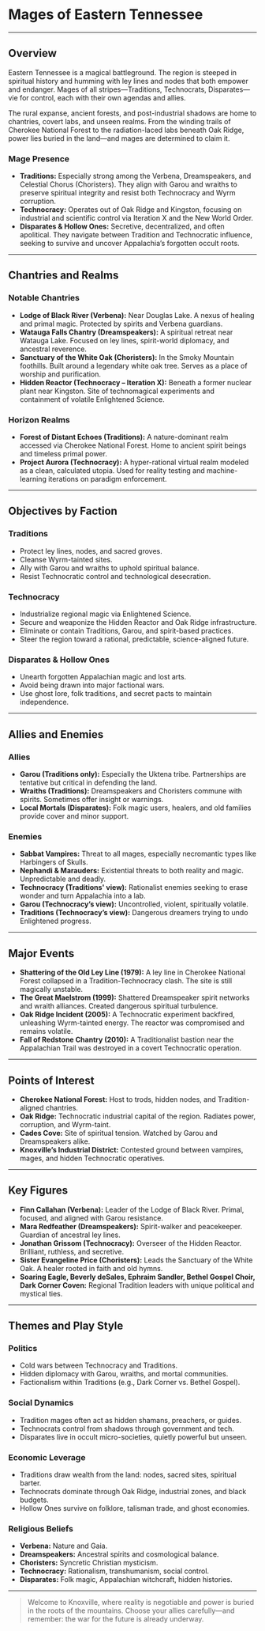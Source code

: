 # Mages of Eastern Tennessee

---

## Overview

Eastern Tennessee is a magical battleground. The region is steeped in spiritual history and humming with ley lines and nodes that both empower and endanger. Mages of all stripes—Traditions, Technocrats, Disparates—vie for control, each with their own agendas and allies.

The rural expanse, ancient forests, and post-industrial shadows are home to chantries, covert labs, and unseen realms. From the winding trails of Cherokee National Forest to the radiation-laced labs beneath Oak Ridge, power lies buried in the land—and mages are determined to claim it.

### Mage Presence

- **Traditions:** Especially strong among the Verbena, Dreamspeakers, and Celestial Chorus (Choristers). They align with Garou and wraiths to preserve spiritual integrity and resist both Technocracy and Wyrm corruption.
- **Technocracy:** Operates out of Oak Ridge and Kingston, focusing on industrial and scientific control via Iteration X and the New World Order.
- **Disparates & Hollow Ones:** Secretive, decentralized, and often apolitical. They navigate between Tradition and Technocratic influence, seeking to survive and uncover Appalachia’s forgotten occult roots.

---

## Chantries and Realms

### Notable Chantries

- **Lodge of Black River (Verbena):** Near Douglas Lake. A nexus of healing and primal magic. Protected by spirits and Verbena guardians.
- **Watauga Falls Chantry (Dreamspeakers):** A spiritual retreat near Watauga Lake. Focused on ley lines, spirit-world diplomacy, and ancestral reverence.
- **Sanctuary of the White Oak (Choristers):** In the Smoky Mountain foothills. Built around a legendary white oak tree. Serves as a place of worship and purification.
- **Hidden Reactor (Technocracy – Iteration X):** Beneath a former nuclear plant near Kingston. Site of technomagical experiments and containment of volatile Enlightened Science.

### Horizon Realms

- **Forest of Distant Echoes (Traditions):** A nature-dominant realm accessed via Cherokee National Forest. Home to ancient spirit beings and timeless primal power.
- **Project Aurora (Technocracy):** A hyper-rational virtual realm modeled as a clean, calculated utopia. Used for reality testing and machine-learning iterations on paradigm enforcement.

---

## Objectives by Faction

### Traditions

- Protect ley lines, nodes, and sacred groves.
- Cleanse Wyrm-tainted sites.
- Ally with Garou and wraiths to uphold spiritual balance.
- Resist Technocratic control and technological desecration.

### Technocracy

- Industrialize regional magic via Enlightened Science.
- Secure and weaponize the Hidden Reactor and Oak Ridge infrastructure.
- Eliminate or contain Traditions, Garou, and spirit-based practices.
- Steer the region toward a rational, predictable, science-aligned future.

### Disparates & Hollow Ones

- Unearth forgotten Appalachian magic and lost arts.
- Avoid being drawn into major factional wars.
- Use ghost lore, folk traditions, and secret pacts to maintain independence.

---

## Allies and Enemies

### Allies

- **Garou (Traditions only):** Especially the Uktena tribe. Partnerships are tentative but critical in defending the land.
- **Wraiths (Traditions):** Dreamspeakers and Choristers commune with spirits. Sometimes offer insight or warnings.
- **Local Mortals (Disparates):** Folk magic users, healers, and old families provide cover and minor support.

### Enemies

- **Sabbat Vampires:** Threat to all mages, especially necromantic types like Harbingers of Skulls.
- **Nephandi & Marauders:** Existential threats to both reality and magic. Unpredictable and deadly.
- **Technocracy (Traditions' view):** Rationalist enemies seeking to erase wonder and turn Appalachia into a lab.
- **Garou (Technocracy’s view):** Uncontrolled, violent, spiritually volatile.
- **Traditions (Technocracy’s view):** Dangerous dreamers trying to undo Enlightened progress.

---

## Major Events

- **Shattering of the Old Ley Line (1979):** A ley line in Cherokee National Forest collapsed in a Tradition-Technocracy clash. The site is still magically unstable.
- **The Great Maelstrom (1999):** Shattered Dreamspeaker spirit networks and wraith alliances. Created dangerous spiritual turbulence.
- **Oak Ridge Incident (2005):** A Technocratic experiment backfired, unleashing Wyrm-tainted energy. The reactor was compromised and remains volatile.
- **Fall of Redstone Chantry (2010):** A Traditionalist bastion near the Appalachian Trail was destroyed in a covert Technocratic operation.

---

## Points of Interest

- **Cherokee National Forest:** Host to trods, hidden nodes, and Tradition-aligned chantries.
- **Oak Ridge:** Technocratic industrial capital of the region. Radiates power, corruption, and Wyrm-taint.
- **Cades Cove:** Site of spiritual tension. Watched by Garou and Dreamspeakers alike.
- **Knoxville’s Industrial District:** Contested ground between vampires, mages, and hidden Technocratic operatives.

---

## Key Figures

- **Finn Callahan (Verbena):** Leader of the Lodge of Black River. Primal, focused, and aligned with Garou resistance.
- **Mara Redfeather (Dreamspeakers):** Spirit-walker and peacekeeper. Guardian of ancestral ley lines.
- **Jonathan Grissom (Technocracy):** Overseer of the Hidden Reactor. Brilliant, ruthless, and secretive.
- **Sister Evangeline Price (Choristers):** Leads the Sanctuary of the White Oak. A healer rooted in faith and old hymns.
- **Soaring Eagle, Beverly deSales, Ephraim Sandler, Bethel Gospel Choir, Dark Corner Coven:** Regional Tradition leaders with unique political and mystical ties.

---

## Themes and Play Style

### Politics

- Cold wars between Technocracy and Traditions.
- Hidden diplomacy with Garou, wraiths, and mortal communities.
- Factionalism within Traditions (e.g., Dark Corner vs. Bethel Gospel).

### Social Dynamics

- Tradition mages often act as hidden shamans, preachers, or guides.
- Technocrats control from shadows through government and tech.
- Disparates live in occult micro-societies, quietly powerful but unseen.

### Economic Leverage

- Traditions draw wealth from the land: nodes, sacred sites, spiritual barter.
- Technocrats dominate through Oak Ridge, industrial zones, and black budgets.
- Hollow Ones survive on folklore, talisman trade, and ghost economies.

### Religious Beliefs

- **Verbena:** Nature and Gaia.
- **Dreamspeakers:** Ancestral spirits and cosmological balance.
- **Choristers:** Syncretic Christian mysticism.
- **Technocracy:** Rationalism, transhumanism, social control.
- **Disparates:** Folk magic, Appalachian witchcraft, hidden histories.

---

> Welcome to Knoxville, where reality is negotiable and power is buried in the roots of the mountains. Choose your allies carefully—and remember: the war for the future is already underway.

